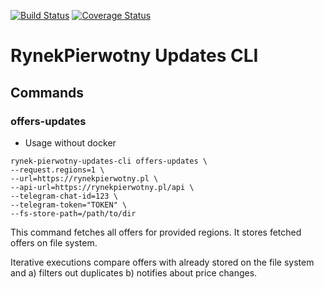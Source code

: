 [![Build Status](https://github.com/go-pkgz/auth/workflows/build/badge.svg)](https://github.com/butwhoare-you/rynek-pierwotny-updates-cli/actions)
[![Coverage Status](https://coveralls.io/repos/github/butwhoareyou/rynek-pierwotny-updates-cli/badge.svg?branch=master)](https://coveralls.io/github/butwhoareyou/rynek-pierwotny-updates-cli?branch=master)

# RynekPierwotny Updates CLI

## Commands

### offers-updates

* Usage without docker

```shell
rynek-pierwotny-updates-cli offers-updates \
--request.regions=1 \
--url=https://rynekpierwotny.pl \
--api-url=https://rynekpierwotny.pl/api \
--telegram-chat-id=123 \ 
--telegram-token="TOKEN" \
--fs-store-path=/path/to/dir
```

This command fetches all offers for provided regions.
It stores fetched offers on file system. 


Iterative executions compare offers with already stored on the file system and a) filters out duplicates b) notifies about price changes.
